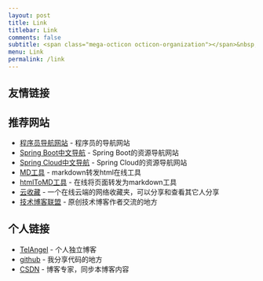 ```yaml
---
layout: post
title: Link
titlebar: Link
comments: false
subtitle: <span class="mega-octicon octicon-organization"></span>&nbsp;&nbsp; Resource link
menu: Link
permalink: /link
---
```



## 友情链接

## 推荐网站


- [程序员导航网站](http://tooool.org/) - 程序员的导航网站 
- [Spring Boot中文导航](http://springboot.fun/) - Spring Boot的资源导航网站    
- [Spring Cloud中文导航](http://springcloud.fun/) - Spring Cloud的资源导航网站    
- [MD工具](http://relatos.top/md/) - markdown转发html在线工具  
- [htmlToMD工具](http://relatos.top/2md/) - 在线将页面转发为markdown工具  
- [云收藏](http://www.favorites.ren/) - 一个在线云端的网络收藏夹，可以分享和查看其它人分享
- [技术博客联盟](http://techblog.pub/) - 原创技术博客作者交流的地方


## 个人链接

- [TelAngel](https://ldmyown.github.io/) - 个人独立博客
- [github](https://github.com/ldmyown) -  我分享代码的地方
- [CSDN](https://blog.csdn.net/weixin_44569121)  - 博客专家，同步本博客内容


